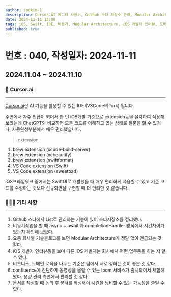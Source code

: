 ```yaml
---
author: sookim-1
description: Cursor.AI 에디터 사용기, Github 스타 저장소 관리, Modular Architecture, iOS 개발자 인터뷰, loom, 문서화 Tip
date: 2024-11-11 13:00
tags: iOS, Swift, IDE, 비동기, Modular Architecture, iOS 개발자 인터뷰, 도메인, Github
published: true
---
```

# 번호 : 040, 작성일자: 2024-11-11
## 2024.11.04 ~ 2024.11.10
### 🤖 Cursor.ai

---

[Cursor.ai](https://www.cursor.com/)란 AI 기능을 활용할 수 있는 IDE (VSCode의 fork) 입니다.

주변에서 자주 언급이 되어서 한 번 iOS개발 기준으로 extension등을 설치하여 적용해보았는데 ChatGPT와 비교하면 모든 코드를 이해하고 있는 상태로 질문을 할 수 있거나, 자동완성부분에서 매우 편리했습니다.

> extension
> 
1. brew extension (xcode-build-server)
2. brew extension (xcbeautify)
3. brew extension (swiftformat)
4. VS Code extension (Swift)
5. VS Code extension (sweetoad)

iOS프레임워크 중에서는 SwiftUI로 개발했을 때 매우 편리하게 사용할 수 있고 기존 코드를 수정하는 것보다 신규화면을 구현할 때 더 편리한 것 같습니다.

### 🙋🏻‍♂️ 기타 사항

---

1. Github 스타에서 List로 관리하는 기능이 있어 스타저장소를 정리했다.
2. 비동기작업을 할 때 async ~ await 과 completionHandler 방식에서 시간차이가 있는지 확인해 보았다.
3. 요즘 회사별 기술블로그를 보면 Modular Architecture가 정말 많이 언급되는 것 같다.
4. iOS 개발자 인터뷰등을 보며 다른 iOS 개발자는 회사에서 어떤 업무등을 하는 지 알 수 있다.
5. 비즈니스, 도메인 로직을 나누는 기준은 팀에서 서로 정하는 것이 좋은 것 같다.
6. confluence에 간단하게 동영상을 올릴 수 있는 loom 서비스가 출시되어서 체험해봤다. 용량 관리 측면에서 편리할 것 같다.
7. 문서를 작성할 때 논의 후 문서를 작성해야 시간을 낭비할 수 있는 가능성을 줄일 수 있다.
